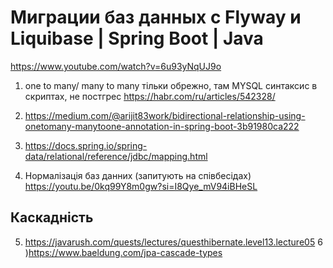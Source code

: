 
# Миграции баз данных с Flyway и Liquibase | Spring Boot | Java
https://www.youtube.com/watch?v=6u93yNqUJ9o

1) one to many/ many to many тільки обрежно, там MYSQL синтаксис в скриптах, не постгрес
   https://habr.com/ru/articles/542328/

2) https://medium.com/@arijit83work/bidirectional-relationship-using-onetomany-manytoone-annotation-in-spring-boot-3b91980ca222
3) https://docs.spring.io/spring-data/relational/reference/jdbc/mapping.html


4) Нормалізація баз данних (запитують на співбесідах)
   https://youtu.be/0kq99Y8m0gw?si=I8Qye_mV94iBHeSL

## Каскадність
5) https://javarush.com/quests/lectures/questhibernate.level13.lecture05
6 )https://www.baeldung.com/jpa-cascade-types

